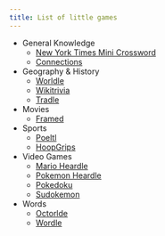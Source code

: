 ```yaml
---
title: List of little games
---
```

- General Knowledge
    - [New York Times Mini Crossword](https://www.nytimes.com/crosswords/game/mini)
    - [Connections](https://www.nytimes.com/games/connections)
- Geography & History
    - [Worldle](https://worldle.teuteuf.fr/)
    - [Wikitrivia](https://wikitrivia.tomjwatson.com/)
    - [Tradle](https://oec.world/en/tradle/)
- Movies
    - [Framed](https://framed.wtf/)
- Sports
    - [Poeltl](https://poeltl.dunk.town/)
    - [HoopGrips](https://www.hoopgrids.com/)
- Video Games
    - [Mario Heardle](https://mario-heardle.glitch.me/)
    - [Pokemon Heardle](https://pkmn-heardle.glitch.me/)
    - [Pokedoku](https://pokedoku.com/)
    - [Sudokemon](https://sudokemon.pythonanywhere.com/sudokemon/)
- Words
    - [Octorlde](https://octordle.com/)
    - [Wordle](https://www.nytimes.com/games/wordle/index.html)